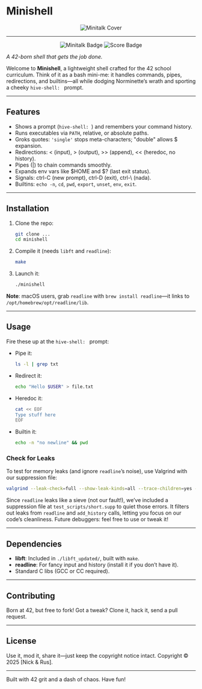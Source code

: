 # Minishell
<p align="center">
  <img src="https://raw.githubusercontent.com/ayogun/42-project-badges/refs/heads/main/covers/cover-minishell.png" alt="Minitalk Cover">
</p>

---

<p align="center">
  <img src="https://raw.githubusercontent.com/ayogun/42-project-badges/refs/heads/main/badges/minishelle.png" alt="Minitalk Badge">
  <img src="https://img.shields.io/badge/Score-100%2F100-brightgreen" alt="Score Badge">
</p>

*A 42-born shell that gets the job done.*

Welcome to **Minishell**, a lightweight shell crafted for the 42 school curriculum. Think of it as a bash mini-me: it handles commands, pipes, redirections, and builtins—all while dodging Norminette’s wrath and sporting a cheeky `hive-shell: ` prompt.

---

## Features
- Shows a prompt (`hive-shell: `) and remembers your command history.
- Runs executables via `PATH`, relative, or absolute paths.
- Groks quotes: `'single'` stops meta-characters; "double" allows $ expansion.
- Redirections: < (input), > (output), >> (append), << (heredoc, no history).
- Pipes (|) to chain commands smoothly.
- Expands env vars like $HOME and $? (last exit status).
- Signals: ctrl-C (new prompt), ctrl-D (exit), ctrl-\ (nada).
- Builtins: `echo -n`, `cd`, `pwd`, `export`, `unset`, `env`, `exit`.

---

## Installation
1. Clone the repo:
   ```bash
   git clone ...
   cd minishell
   ```
2. Compile it (needs `libft` and `readline`):
   ```bash
   make
   ```
3. Launch it:
   ```bash
   ./minishell
   ```

**Note**: macOS users, grab `readline` with `brew install readline`—it links to `/opt/homebrew/opt/readline/lib`.

---

## Usage
Fire these up at the `hive-shell: ` prompt:

- Pipe it:
  ```bash
  ls -l | grep txt
  ```
- Redirect it:
  ```bash
  echo "Hello $USER" > file.txt
  ```
- Heredoc it:
  ```bash
  cat << EOF
  Type stuff here
  EOF
  ```
- Builtin it:
  ```bash
  echo -n "no newline" && pwd
  ```

### Check for Leaks
To test for memory leaks (and ignore `readline`’s noise), use Valgrind with our suppression file:
  ```bash
  valgrind --leak-check=full --show-leak-kinds=all --trace-children=yes --track-fds=yes --suppressions=./test_scripts/short.supp ./minishell
  ```

Since `readline` leaks like a sieve (not our fault!), we’ve included a suppression file at `test_scripts/short.supp` to quiet those errors. It filters out leaks from `readline` and `add_history` calls, letting you focus on our code’s cleanliness. Future debuggers: feel free to use or tweak it!

---

## Dependencies
- **libft**: Included in `./libft_updated/`, built with `make`.
- **readline**: For fancy input and history (install it if you don’t have it).
- Standard C libs (GCC or CC required).

---

## Contributing
Born at 42, but free to fork! Got a tweak? Clone it, hack it, send a pull request.

---

## License
Use it, mod it, share it—just keep the copyright notice intact.
Copyright © 2025 [Nick & Rus].

---

Built with 42 grit and a dash of chaos. Have fun!
